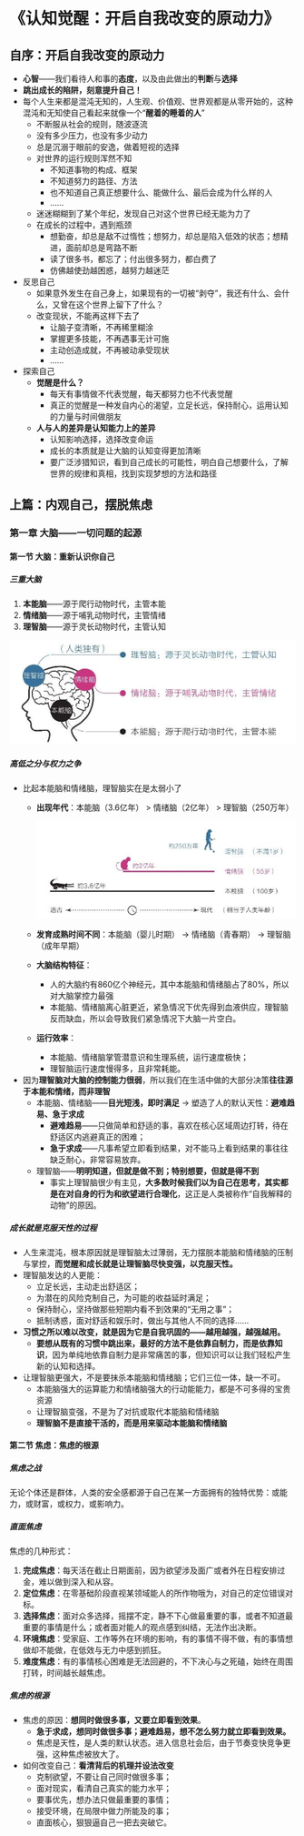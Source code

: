 # 《认知觉醒：开启自我改变的原动力》

## 自序：开启自我改变的原动力

* **心智**——我们看待人和事的**态度**，以及由此做出的**判断**与**选择**
* **跳出成长的陷阱，刻意提升自己！**
* 每个人生来都是混沌无知的，人生观、价值观、世界观都是从零开始的，这种混沌和无知使自己看起来就像一个“**醒着的睡着的人**”
    * 不断服从社会的规则，随波逐流
    * 没有多少压力，也没有多少动力
    * 总是沉溺于眼前的安逸，做着短视的选择
    * 对世界的运行规则浑然不知
        * 不知道事物的构成、框架
        * 不知道努力的路径、方法
        * 也不知道自己真正想要什么、能做什么、最后会成为什么样的人
        * ……
    * 迷迷糊糊到了某个年纪，发现自己对这个世界已经无能为力了
    * 在成长的过程中，遇到瓶颈
        * 想勤奋，却总是敌不过惰性；想努力，却总是陷入低效的状态；想精进，面前却总是弯路不断
        * 读了很多书，都忘了；付出很多努力，都白费了
        * 仿佛越使劲越困惑，越努力越迷茫
* 反思自己
    * 如果意外发生在自己身上，如果现有的一切被“剥夺”，我还有什么、会什么，又曾在这个世界上留下了什么？
    * 改变现状，不能再这样下去了
        * 让脑子变清晰，不再稀里糊涂
        * 掌握更多技能，不再遇事无计可施
        * 主动创造成就，不再被动承受现状
        * ……
* 探索自己
    * **觉醒是什么？**
        * 每天有事情做不代表觉醒，每天都努力也不代表觉醒
        * 真正的觉醒是一种发自内心的渴望，立足长远，保持耐心，运用认知的力量与时间做朋友
    * **人与人的差异是认知能力上的差异**
        * 认知影响选择，选择改变命运
        * 成长的本质就是让大脑的认知变得更加清晰
        * 要广泛涉猎知识，看到自己成长的可能性，明白自己想要什么，了解世界的规律和真相，找到实现梦想的方法和路径

## 上篇：内观自己，摆脱焦虑

### 第一章 大脑——一切问题的起源

#### 第一节 大脑：重新认识你自己

##### 三重大脑

1. **本能脑**——源于爬行动物时代，主管本能
2. **情绪脑**——源于哺乳动物时代，主管情绪
3. **理智脑**——源于灵长动物时代，主管认知

![三重大脑](./images/三重大脑.jpeg)

##### 高低之分与权力之争

* 比起本能脑和情绪脑，理智脑实在是太弱小了
    * **出现年代**：本能脑（3.6亿年） > 情绪脑（2亿年） > 理智脑（250万年）

        ![三重大脑的年龄类比](./images/三重大脑的年龄类比.jpeg)
    * **发育成熟时间不同**：本能脑（婴儿时期） → 情绪脑（青春期） → 理智脑（成年早期）
    * **大脑结构特征**：
        * 人的大脑约有860亿个神经元，其中本能脑和情绪脑占了80%，所以对大脑掌控力最强
        * 本能脑、情绪脑离心脏更近，紧急情况下优先得到血液供应，理智脑反而缺血，所以会导致我们紧急情况下大脑一片空白。
    * **运行效率**：
        * 本能脑、情绪脑掌管潜意识和生理系统，运行速度极快；
        * 理智脑运行速度慢得多，且非常耗能。
* 因为**理智脑对大脑的控制能力很弱**，所以我们在生活中做的大部分决策**往往源于本能和情绪，而非理智**
    * 本能脑、情绪脑——**目光短浅，即时满足** → 塑造了人的默认天性：**避难趋易、急于求成**
        * **避难趋易**——只做简单和舒适的事，喜欢在核心区域周边打转，待在舒适区内逃避真正的困难；
        * **急于求成**——凡事希望立即看到结果，对不能马上看到结果的事往往缺乏耐心，非常容易放弃。
    * 理智脑——**明明知道，但就是做不到；特别想要，但就是得不到**
        * 事实上理智脑很少有主见，**大多数时候我们以为自己在思考，其实都是在对自身的行为和欲望进行合理化**，这正是人类被称作“自我解释的动物”的原因。

##### 成长就是克服天性的过程

* 人生来混沌，根本原因就是理智脑太过薄弱，无力摆脱本能脑和情绪脑的压制与掌控，**而觉醒和成长就是让理智脑尽快变强，以克服天性。**
* 理智脑发达的人更能：
    * 立足长远，主动走出舒适区；
    * 为潜在的风险克制自己，为可能的收益延时满足；
    * 保持耐心，坚持做那些短期内看不到效果的“无用之事”；
    * 抵制诱惑，面对舒适和娱乐时，做出与其他人不同的选择……
* **习惯之所以难以改变，就是因为它是自我巩固的——越用越强，越强越用。**
    * **要想从既有的习惯中跳出来，最好的方法不是依靠自制力，而是依靠知识**，因为单纯地依靠自制力是非常痛苦的事，但知识可以让我们轻松产生新的认知和选择。
* 让理智脑更强大，不是要抹杀本能脑和情绪脑；它们三位一体，缺一不可。
    * 本能脑强大的运算能力和情绪脑强大的行动能能力，都是不可多得的宝贵资源
    * 让理智脑变强，不是为了对抗或取代本能脑和情绪脑
    * **理智脑不是直接干活的，而是用来驱动本能脑和情绪脑**

#### 第二节 焦虑：焦虑的根源

##### 焦虑之战

无论个体还是群体，人类的安全感都源于自己在某一方面拥有的独特优势：或能力，或财富，或权力，或影响力。

##### 直面焦虑

焦虑的几种形式：

1. **完成焦虑**：每天活在截止日期面前，因为欲望涉及面广或者外在日程安排过金，难以做到深入和从容。
2. **定位焦虑**：在零基础阶段直视某领域能人的所作物哦为，对自己的定位错误对标。
3. **选择焦虑**：面对众多选择，摇摆不定，静不下心做最重要的事，或者不知道最重要的事情是什么；或者面对能人的观点感到纠结，无法作出决断。
4. **环境焦虑**：受家庭、工作等外在环境的影响，有的事情不得不做，有的事情想做却不能做，在低效与无力中感到抓狂。
5. **难度焦虑**：有的事情核心困难是无法回避的，不下决心与之死磕，始终在周围打转，时间越长越焦虑。

##### 焦虑的根源

* 焦虑的原因：**想同时做很多事，又要立即看到效果**。
    * **急于求成，想同时做很多事；避难趋易，想不怎么努力就立即看到效果。**
    * 焦虑是天性，是人类的默认状态。进入信息社会后，由于节奏变快竞争更强，这种焦虑被放大了。
* 如何改变自己：**看清背后的机理并设法改变**
    * 克制欲望，不要让自己同时做很多事；
    * 面对现实，看清自己真实的能力水平；
    * 要事优先，想办法只做最重要的事情；
    * 接受环境，在局限中做力所能及的事；
    * 直面核心，狠狠逼自己一把去突破它。
